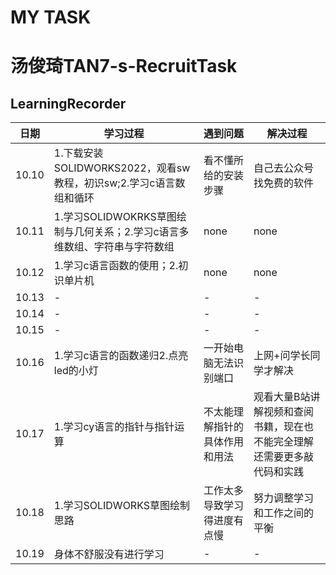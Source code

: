 # MY TASK
# 汤俊琦TAN7-s-RecruitTask
## LearningRecorder
|日期|学习过程|遇到问题|解决过程|
|-|-|-|-|
|10.10|1.下载安装SOLIDWORKS2022，观看sw教程，初识sw;2.学习c语言数组和循环|看不懂所给的安装步骤|自己去公众号找免费的软件|
|10.11|1.学习SOLIDWOKRKS草图绘制与几何关系；2.学习c语言多维数组、字符串与字符数组|none|none|
|10.12|1.学习c语言函数的使用；2.初识单片机|none|none|
|10.13|-|-|-|
|10.14|-|-|-|
|10.15|-|-|-|
|10.16|1.学习c语言的函数递归2.点亮led的小灯|一开始电脑无法识别端口|上网+问学长同学才解决|
|10.17|1.学习cy语言的指针与指针运算|不太能理解指针的具体作用和用法|观看大量B站讲解视频和查阅书籍，现在也不能完全理解还需要更多敲代码和实践|
|10.18|1.学习SOLIDWORKS草图绘制思路|工作太多导致学习得进度有点慢|努力调整学习和工作之间的平衡|
|10.19|身体不舒服没有进行学习|-|-|
